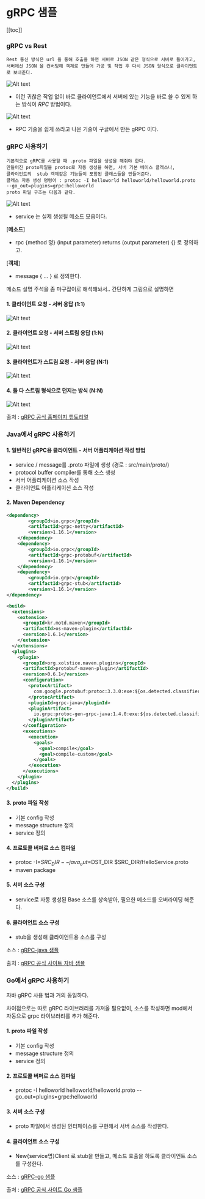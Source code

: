 # gRPC 샘플

[[toc]]
### gRPC vs Rest

```
Rest 통신 방식은 url 을 통해 호출을 하면 서버로 JSON 같은 형식으로 서버로 들어가고,
서버에선 JSON 을 컨버팅해 객체로 만들어 가공 및 작업 후 다시 JSON 형식으로 클라이언트로 보내준다.
```

![Alt text](../images/grpc1.png)

- 이런 귀찮은 작업 없이 바로 클라이언트에서 서버에 있는 기능을 바로 쓸 수 있게 하는 방식이 *RPC* 방법이다.

![Alt text](../images/grpc2.png)

- RPC 기술을 쉽게 쓰라고 나온 기술이 구글에서 만든 gRPC 이다.

### gRPC 사용하기

```
기본적으로 gRPC를 사용할 때 .proto 파일을 생성을 해줘야 한다.
만들어진 proto파일을 protoc로 자동 생성을 하면, 서버 기본 베이스 클래스나, 
클라이언트의  stub 객체같은 기능들이 포함된 클래스들을 만들어준다.
클래스 자동 생성 명령어 : protoc -I helloworld helloworld/helloworld.proto --go_out=plugins=grpc:helloworld
proto 파일 구조는 다음과 같다.
```
![Alt text](../images/grpc3.png)

- service 는 실제 생성될 메소드 모음이다.

[**메소드**]

- rpc {method 명} (input parameter) returns (output parameter) {} 로 정의하고.

[**객체**]

- message { ... } 로 정의한다.


메소드 설명 주석을 좀 마구잡이로 해석해놔서.. 간단하게 그림으로 설명하면

#### 1. 클라이언트 요청 - 서버 응답 (1:1)

![Alt text](../images/grpc4.png)

#### 2. 클라이언트 요청 - 서버 스트림 응답 (1:N)

![Alt text](../images/grpc5.png)

#### 3. 클라이언트가 스트림 요청 - 서버 응답 (N:1)

![Alt text](../images/grpc6.png)

#### 4. 둘 다 스트림 형식으로 던지는 방식 (N:N)

![Alt text](../images/grpc7.png)

출처 : [gRPC 공식 홈페이지 튜토리얼](https://grpc.io/docs/tutorials/)

### Java에서 gRPC 사용하기

#### 1. 일반적인 gRPC용 클라이언트 - 서버 어플리케이션 작성 방법
- service / message를 .proto 파일에 생성 (경로 : src/main/proto/)
- protocol buffer compiler를 통해 소스 생성
- 서버 어플리케이션 소스 작성
- 클라이언트 어플리케이션 소스 작성 

#### 2. Maven Dependency

```xml
<dependency>
        <groupId>io.grpc</groupId>
        <artifactId>grpc-netty</artifactId>
        <version>1.16.1</version>
    </dependency>
    <dependency>
        <groupId>io.grpc</groupId>
        <artifactId>grpc-protobuf</artifactId>
        <version>1.16.1</version>
    </dependency>
    <dependency>
        <groupId>io.grpc</groupId>
        <artifactId>grpc-stub</artifactId>
        <version>1.16.1</version>
</dependency>
```

```xml
<build>
  <extensions>
    <extension>
      <groupId>kr.motd.maven</groupId>
      <artifactId>os-maven-plugin</artifactId>
      <version>1.6.1</version>
    </extension>
  </extensions>
  <plugins>
    <plugin>
      <groupId>org.xolstice.maven.plugins</groupId>
      <artifactId>protobuf-maven-plugin</artifactId>
      <version>0.6.1</version>
      <configuration>
        <protocArtifact>
          com.google.protobuf:protoc:3.3.0:exe:${os.detected.classifier}
        </protocArtifact>
        <pluginId>grpc-java</pluginId>
        <pluginArtifact>
          io.grpc:protoc-gen-grpc-java:1.4.0:exe:${os.detected.classifier}
        </pluginArtifact>
      </configuration>
      <executions>
        <execution>
          <goals>
            <goal>compile</goal>
            <goal>compile-custom</goal>
          </goals>
        </execution>
      </executions>
    </plugin>
  </plugins>
</build>
```

#### 3. proto 파일 작성
- 기본 config 작성
- message structure 정의
- service 정의

#### 4. 프로토콜 버퍼로 소스 컴파일
- protoc -I=$SRC_DIR --java_out=$DST_DIR $SRC_DIR/HelloService.proto
- maven package

#### 5. 서버 소스 구성
- service로 자동 생성된 Base 소스를 상속받아, 필요한 메소드를 오버라이딩 해준다.

#### 6. 클라이언트 소스 구성
- stub을 생성해 클라이언트용 소스를 구성

소스 : [gRPC-java 샘플](https://github.com/gwegwe1234/gRPC-example/tree/master/javaGrpc)

출처 : [gRPC 공식 사이트 자바 샘플](https://grpc.io/docs/languages/java/basics/)

### Go에서 gRPC 사용하기

자바 gRPC 사용 법과 거의 동일하다.

차이점으로는 따로 gRPC 라이브러리를 가져올 필요없이, 소스를 작성하면 mod에서 자동으로 grpc 라이브러리를 추가 해준다.

#### 1. proto 파일 작성
- 기본 config 작성
- message structure 정의
- service 정의

#### 2. 프로토콜 버퍼로 소스 컴파일
- protoc -I helloworld helloworld/helloworld.proto --go_out=plugins=grpc:helloworld

#### 3. 서버 소스 구성
- proto 파일에서 생성된 인터페이스를 구현해서 서버 소스를 작성한다. 

#### 4. 클라이언트 소스 구성
- New{service명}Client 로 stub을 만들고, 메소드 호출을 하도록 클라이언트 소스를 구성한다.

소스 : [gRPC-go 샘플](https://github.com/gwegwe1234/gRPC-example/tree/master/goGrpc/example/helloworld)

출처 : [gRPC 공식 사이트 Go 샘플](https://grpc.io/docs/languages/go/basics/)
